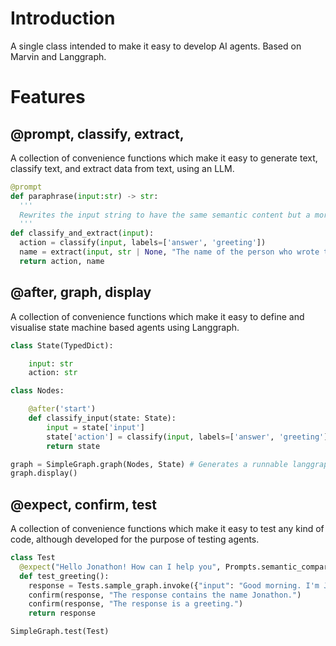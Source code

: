 # Introduction
A single class intended to make it easy to develop AI agents. Based on Marvin and Langgraph.
# Features

## @prompt, classify, extract, 
A collection of convenience functions which make it easy to generate text, classify text, and extract data from text, using an LLM.

```` python
@prompt
def paraphrase(input:str) -> str:
  '''
  Rewrites the input string to have the same semantic content but a more creative and upbeat tone.
  '''
def classify_and_extract(input):
  action = classify(input, labels=['answer', 'greeting'])
  name = extract(input, str | None, "The name of the person who wrote the message")[0]
  return action, name
````

## @after, graph, display
A collection of convenience functions which make it easy to define and visualise state machine based agents using Langgraph.

```` python
class State(TypedDict):

    input: str
    action: str

class Nodes:

    @after('start')
    def classify_input(state: State):
        input = state['input']
        state['action'] = classify(input, labels=['answer', 'greeting'])
        return state

graph = SimpleGraph.graph(Nodes, State) # Generates a runnable langgraph-based agent with full streaming and debugging support
graph.display()
````

## @expect, confirm, test
A collection of convenience functions which make it easy to test any kind of code, although developed for the purpose of testing agents.

```` python
class Test
  @expect("Hello Jonathon! How can I help you", Prompts.semantic_compare)
  def test_greeting():
    response = Tests.sample_graph.invoke({"input": "Good morning. I'm Jonathon."})['response']
    confirm(response, "The response contains the name Jonathon.")
    confirm(response, "The response is a greeting.")
    return response

SimpleGraph.test(Test)
````
